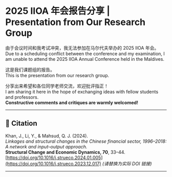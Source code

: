 # 2025 IIOA 年会报告分享 | Presentation from Our Research Group

由于会议时间和我考试冲突，我无法参加在马尔代夫举办的 2025 IIOA 年会。  
Due to a scheduling conflict between the conference and my examination, I am unable to attend the 2025 IIOA Annual Conference held in the Maldives.

这是我们课题组的报告。  
This is the presentation from our research group.

分享出来希望和各位同学老师交流，欢迎批评指正！  
I am sharing it here in the hope of exchanging ideas with fellow students and professors.  
**Constructive comments and critiques are warmly welcomed!**

---

## 📖 Citation

Khan, J., Li, Y., & Mahsud, Q. J. (2024).  
*Linkages and structural changes in the Chinese financial sector, 1996–2018: A network and input–output approach.*  
**Structural Change and Economic Dynamics, 70**, 33–44.  
[https://doi.org/10.1016/j.strueco.2024.01.005](https://doi.org/10.1016/j.strueco.2023.12.017) *(请替换为实际 DOI 链接)*

---

